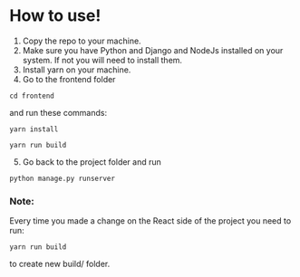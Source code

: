 # How to use!
1. Copy the repo to your machine.
2. Make sure you have Python and Django and NodeJs installed on your system. If not you will need to install them.
3. Install yarn on your machine.
4. Go to the frontend folder
```shell
cd frontend
```
and run these commands:
```shell
yarn install
```
```shell
yarn run build
```
5. Go back to the project folder and run 
```shell
python manage.py runserver
```

### Note:

Every time you made a change on the React side of the project you need to run:
```shell
yarn run build
```
to create new build/ folder.